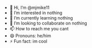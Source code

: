 - 👋 Hi, I’m @mjmike11
- 👀 I’m interested in nothing
- 🌱 I’m currently learning nothing
- 💞️ I’m looking to collaborate on nothing
- 📫 How to reach me you cant 
- 😄 Pronouns: he/him
- ⚡ Fun fact: im cool

<!---
mjmike11/mjmike11 is a ✨ special ✨ repository because its `README.md` (this file) appears on your GitHub profile.
You can click the Preview link to take a look at your changes.
--->
